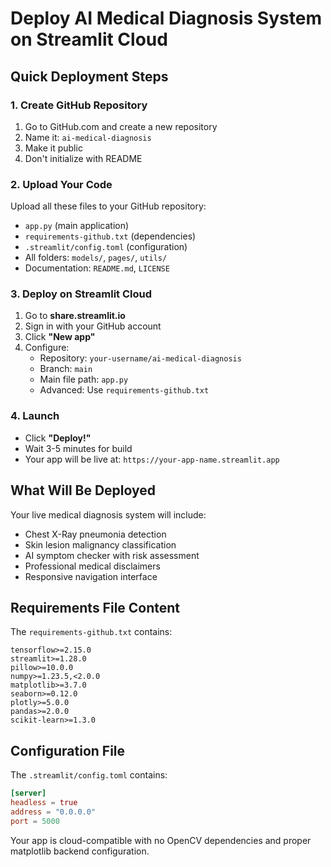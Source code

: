# Deploy AI Medical Diagnosis System on Streamlit Cloud

## Quick Deployment Steps

### 1. Create GitHub Repository
1. Go to GitHub.com and create a new repository
2. Name it: `ai-medical-diagnosis`
3. Make it public
4. Don't initialize with README

### 2. Upload Your Code
Upload all these files to your GitHub repository:
- `app.py` (main application)
- `requirements-github.txt` (dependencies)
- `.streamlit/config.toml` (configuration)
- All folders: `models/`, `pages/`, `utils/`
- Documentation: `README.md`, `LICENSE`

### 3. Deploy on Streamlit Cloud
1. Go to **share.streamlit.io**
2. Sign in with your GitHub account
3. Click **"New app"**
4. Configure:
   - Repository: `your-username/ai-medical-diagnosis`
   - Branch: `main`
   - Main file path: `app.py`
   - Advanced: Use `requirements-github.txt`

### 4. Launch
- Click **"Deploy!"**
- Wait 3-5 minutes for build
- Your app will be live at: `https://your-app-name.streamlit.app`

## What Will Be Deployed

Your live medical diagnosis system will include:
- Chest X-Ray pneumonia detection
- Skin lesion malignancy classification
- AI symptom checker with risk assessment
- Professional medical disclaimers
- Responsive navigation interface

## Requirements File Content
The `requirements-github.txt` contains:
```
tensorflow>=2.15.0
streamlit>=1.28.0
pillow>=10.0.0
numpy>=1.23.5,<2.0.0
matplotlib>=3.7.0
seaborn>=0.12.0
plotly>=5.0.0
pandas>=2.0.0
scikit-learn>=1.3.0
```

## Configuration File
The `.streamlit/config.toml` contains:
```toml
[server]
headless = true
address = "0.0.0.0"
port = 5000
```

Your app is cloud-compatible with no OpenCV dependencies and proper matplotlib backend configuration.
